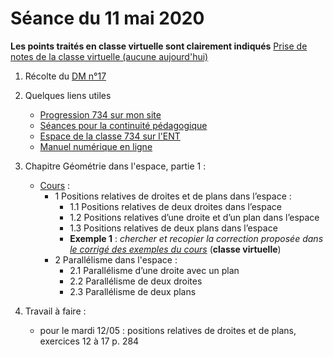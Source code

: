 # Séance du 11 mai 2020

__Les points traités en classe virtuelle sont clairement indiqués__
[Prise de notes de la classe virtuelle (aucune aujourd'hui)](notes/)

1. Récolte du [DM n°17](http://frederic-junier.org/TS2020/Cours/TS-DM17-2020-Web.pdf)

2. Quelques liens utiles 
   * [Progression 734 sur mon site](http://www.frederic-junier.org/TS2020/Progression/TS_2020.html)
   * [Séances pour la continuité pédagogique](https://frederic-junier.github.io/TS-2019-2020/)
   * [Espace de la classe 734 sur l'ENT](https://le-parc.ent.auvergnerhonealpes.fr/classes/classe-734/mathematiques/)
   * [Manuel numérique en ligne](https://mep-outils.sesamath.net/manuel_numerique/index.php?ouvrage=mstsobl_2016&page_gauche=371)

3. Chapitre Géométrie dans l'espace, partie 1 :
   * [Cours](http://frederic-junier.org/TS2020/Cours/TSEspaceDebutCours2019-Web.pdf) :
     * 1 Positions relatives de droites et de plans dans l’espace :
       * 1.1 Positions relatives de deux droites dans l’espace
       * 1.2 Positions relatives d’une droite et d’un plan dans l’espace
       * 1.3 Positions relatives de deux plans dans l’espace
       * __Exemple 1__ :  _chercher  et recopier  la correction proposée dans [le corrigé des exemples du cours](../EspacePartie1/CorrigeExemplesEspacePartie1-2019.pdf)_   (__classe virtuelle__)
     * 2 Parallélisme dans l'espace :
       * 2.1 Parallélisme d’une droite avec un plan
       * 2.2 Parallélisme de deux droites
       * 2.3 Parallélisme de deux plans
      
4. Travail à faire :
   * pour le mardi 12/05 : positions relatives de droites et de plans, exercices 12 à 17 p. 284 